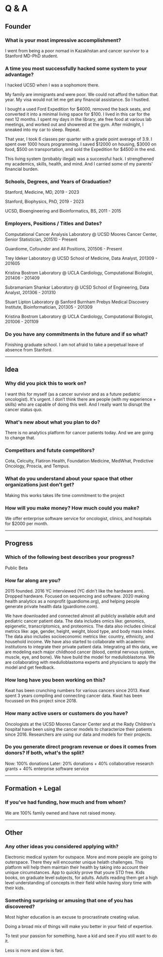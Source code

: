 # Q & A

## Founder

### What is your most impressive accomplishment?

I went from being a poor nomad in Kazakhstan and cancer survivor to a Stanford MD-PhD student.

### A time you most successfully hacked some system to your advantage?

I hacked UCSD when I was a sophomore there.

My family are immigrants and were poor. We could not afford the tuition that year. My visa would not let me get any financial assistance. So I hustled.

I bought a used Ford Expedition for $4000, removed the back seats, and converted it into a minimal living space for $100. I lived in this car for the next 12 months. I spent my days in the library, ate free food at various lab meetings, and worked out and showered at the gym. After midnight, I sneaked into my car to sleep. Repeat.

That year, I took 6 classes per quarter with a grade point average of 3.9. I spent over 1000 hours programming. I saved $12000 on housing, $3000 on food, $500 on transportation, and sold the Expedition for $4500 in the end.

This living system (probably illegal) was a successful hack. I strengthened my academics, skills, health, and mind. And I carried some of my parents' financial burden.


### Schools, Degrees, and Years of Graduation?

Stanford, Medicine, MD, 2019 - 2023

Stanford, Biophysics, PhD, 2019 - 2023

UCSD, Bioengineering and Bioinformatics, BS, 2011 - 2015

### Employers, Positions / Titles and Dates?

Computational Cancer Analysis Laboratory @ UCSD Moores Cancer Center, Senior Statistician, 201510 - Present

Guardiome, Cofounder and All Positions, 201506 - Present

Trey Ideker Laboratory @ UCSD School of Medicine, Data Analyst, 201309 - 201605

Kristina Bostrom Laboratory @ UCLA Cardiology, Computational Biologist, 201406 - 201409

Subramaniam Shankar Laboratory @ UCSD School of Engineering, Data Analyst, 201306 - 201310

Stuart Lipton Laboratory @ Sanford Burnham Prebys Medical Discovery Institute, Bioinformatician, 201305 - 201309

Kristina Bostrom Laboratory @ UCLA Cardiology, Computational Biologist, 201006 - 201109

### Do you have any commitments in the future and if so what?

Finishing graduate school. I am not afraid to take a perpetual leave of absence from Stanford.


<hr>

## Idea

### Why did you pick this to work on?

I want this for myself (as a cancer survivor and as a future pediatric oncologist). It's urgent. I don’t think there are people (with my experience + skills) who are capable of doing this well. And I really want to disrupt the cancer status quo.

### What's new about what you plan to do?
There is no analytics platform for cancer patients today. And we are going to change that.

### Competitors and futute competitors?
Cota, Celcuity, Flatiron Health, Foundation Medicine, MedWhat, Predictive Oncology, Proscia, and Tempus.

### What do you understand about your space that other organizations just don't get?
Making this works takes life time commitment to the project

### How will you make money? How much could you make?
We offer enterprise software service for oncologist, clinics, and hospitals for $2000 per month.

<hr>

## Progress

### Which of the following best describes your progress?
Public Beta

### How far along are you?

2015 founded. 2016 YC interviewed (YC didn't like the hardware arm). Dropped hardware. Focused on sequencing and software. 2020 making health analytics as a nonprofit (guardiome.org), and helping people generate private health data (guardiome.com).

We have downloaded and connected almost all publicly available adult and pediatric cancer patient data. The data includes omics like: genomics, epigenetic, transcriptomics, and proteomics. The data also includes clinical metrics like: age, gender, height, weight, blood type, and body mass index. The data also includes socioeconomic metrics like: country, ethnicity, and household income.
We have also started to collaborate with academic institutions to integrate their private patient data.
Integrating all this data, we are modeling each major childhood cancer (blood, central nervous system, muscle, eye, and bone). We have build the model for medulloblastoma. We are collaborating with medulloblastoma experts and physicians to apply the model and get feedback.

### How long have you been working on this?

Kwat has been crunching numbers for various cancers since 2013. Kwat spent 3 years compiling and connecting cancer data. Kwat has been focussed on this project since 2018.


### How many active users or customers do you have?

Oncologists at the UCSD Moores Cancer Center and at the Rady Children's hospital have been using the cancer models to characterize their patients since 2016. Researchers are using our data and models for their projects.

### Do you generate direct program revenue or does it comes from donors? If both, what's the split?

Now: 100% donations 
Later: 20% donations + 40% collaborative research grants + 40% enterprise software service

<hr>

## Formation + Legal

### If you've had funding, how much and from whom?
We are 100% family owned and have not raised money.

<hr>

## Other

### Any other ideas you considered applying with?

Electronic medical system for outspace. More and more people are going to outerspace. There they will encounter unique helath challenges. This platform will help them maintain their health by taking into account their unique circumstances.
App to quickly prove that youre STD free.
Kids books, on graduate level subjects, for adults. Adutls reading them get a high level understanding of concepts in their field while having story time with their kids.

### Something surprising or amusing that one of you has discovered?

Most higher education is an excuse to procrastinate creating value.

Doing a broad mix of things will make you better in your field of expertise.

To test your passion for something, have a kid and see if you still want to do it. 

Less is more and slow is fast.
